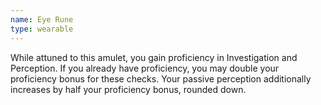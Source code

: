 ```yaml
---
name: Eye Rune
type: wearable
---
```

While attuned to this amulet, you gain proficiency in Investigation and Perception. If you already have proficiency, you may double your proficiency bonus for these checks. Your passive perception additionally increases by half your proficiency bonus, rounded down. 